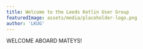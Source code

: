 ```yaml
---
title: Welcome to the Leeds Kotlin User Group
featuredImage: assets/media/placeholder-logo.png
author: 'LKUG'
---
```


WELCOME ABOARD MATEYS!